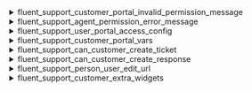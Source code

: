 <explain-block title="fluent-support/customer_portal_filters">

[//]: # (0)
<details class="fs-docs-collapse">

<summary class="fs-docs-title">fluent_support_customer_portal_invalid_permission_message</summary>
<hr>
<div class="fs-docs-content">
This filter hook allows you to retrieve invalid permission message and modify it.

**Parameters**

- '$message' (string) Invalid permission message

**Usage**

```php
add_filter('fluent_support/customer_portal_invalid_permission_message', function ($message) {
    // ...do something
    return $message
}, 10, 1)
```

**Reference**

`apply_filters(
            'fluent_support/customer_portal_invalid_permission_message',
         esc_html__('You don\'t have permission to access customer support portal', 'fluent-support')
        )
`


This filter is located in <br>
`fluent-support/app/Hooks/Handlers/CustomerPortalHandler.php`
</div>

</details>

[//]: # (1)
<details class="fs-docs-collapse">

<summary class="fs-docs-title">fluent_support_agent_permission_error_message</summary>
<hr>
<div class="fs-docs-content">
This filter hook allows you to retrieve the error message for agent permissions and modify it.

**Parameters**

- '$message' (string) Agent permission error message

**Usage**

```php
add_filter('fluent_support/customer_portal_agent_permission_error_message', function ($message) {
    // ...do something
    return $message
}, 10, 1)
```

**Reference**

`apply_filters('fluent_support/customer_portal_agent_permission_error_message',$msg)`


This filter is located in <br>
`fluent-support/app/Hooks/Handlers/CustomerPortalHandler.php`
</div>

</details>

[//]: # (2)
<details class="fs-docs-collapse">

<summary class="fs-docs-title">fluent_support_user_portal_access_config</summary>
<hr>
<div class="fs-docs-content">
This filter hook allows you to retrieve the user portal access config data and modify it.

**Parameters**

- '$config' (array) Customer portal access settings data

**Usage**

```php
add_filter('fluent_support/user_portal_access_config', function ($config) {
    // ...do something
    return $config
}, 10, 1)
```

**Reference**

`apply_filters('fluent_support/user_portal_access_config', [
                'status'  => true,
                'message' => $invalidPermissionMessage
            ])`


This filter is located in <br>
`fluent-support/app/Hooks/Handlers/CustomerPortalHandler.php`,
`fluent-support/app/Http/Policies/PortalPolicy.php`
</div>

</details>

[//]: # (3)
<details class="fs-docs-collapse">

<summary class="fs-docs-title">fluent_support_customer_portal_vars</summary>
<hr>
<div class="fs-docs-content">
This filter hook allows you to retrieve the customer portal localize data and modify it.

**Parameters**

- '$vars' (array) Customer portal localize data

**Usage**

```php
add_filter('fluent_support/customer_portal_vars', function ($vars) {
    // ...do something
    return $vars
}, 10, 1)
```

**Reference**

`apply_filters('fluent_support/customer_portal_vars', $vars)`


This filter is located in <br>
`fluent-support/app/Hooks/Handlers/CustomerPortalHandler.php`,
`fluent-support/app/Services/ProfileInfoService.php`
</div>

</details>

[//]: # (3)
<details class="fs-docs-collapse">

<summary class="fs-docs-title">fluent_support_can_customer_create_ticket</summary>
<hr>
<div class="fs-docs-content">
This filter hook allows you to retrieve whether a customer can create a ticket, along with customer and ticket data and allows you to modify it.

**Parameters**

- '$canCreate' (boolean) Customer can create ticket or not
- '$customer' (object) Customer data
- '$data' (array) Ticket data

**Usage**

```php
add_filter('fluent_support/can_customer_create_ticket', function ($canCreate, $customer, $data) {
    // ...do something
    return $vars
}, 10, 3)
```

**Reference**

`apply_filters('fluent_support/can_customer_create_ticket', true, $customer, $data)`


This filter is located in <br>
`fluent-support/app/Http/Controllers/CustomerPortalController.php`,
`fluent-support-pro/app/Services/Integrations/FluentEmailPiping/ByMailHandler.php`
</div>

</details>

[//]: # (4)
<details class="fs-docs-collapse">

<summary class="fs-docs-title">fluent_support_can_customer_create_response</summary>
<hr>
<div class="fs-docs-content">
This filter hook allows you to retrieve whether a customer can create a response, along with customer, ticket along with response data and allows you to modify it.

**Parameters**

- '$canCreate' (boolean) Customer can create ticket or not
- '$customer' (object) Customer data
- '$ticket' (object) Ticket data
- '$data' (array) Ticket response data

**Usage**

```php
add_filter('fluent_support/can_customer_create_response', function ($canCreate, $customer, $ticket,  $data) {
    // ...do something
    return $canCreate
}, 10, 4)
```

**Reference**

`apply_filters('fluent_support/can_customer_create_response', true, $ticket->customer, $ticket, $data)`


This filter is located in <br>
`fluent-support/app/Http/Controllers/CustomerPortalController.php`,
`fluent-support-pro/app/Services/Integrations/FluentEmailPiping/ByMailHandler.php`
</div>

</details>

[//]: # (4)
<details class="fs-docs-collapse">

<summary class="fs-docs-title">fluent_support_person_user_edit_url</summary>
<hr>
<div class="fs-docs-content">
This filter hook allows you to retrieve user profile edit link data and modify it.

**Parameters**

- '$userEditUrl' (string) User profile edit link
- '$instance' (object) Instance of Person class

**Usage**

```php
add_filter('fluent_support/person_user_edit_url', function ($userEditUrl, $instance) {
    // ...do something
    return $userEditUrl
}, 10, 2)
```

**Reference**

`apply_filters('fluent_support/person_user_edit_url', $userEditUrl, $this)`


This filter is located in <br>
`fluent-support/app/Models/Person.php`
</div>

</details>

[//]: # (4)
<details class="fs-docs-collapse">

<summary class="fs-docs-title">fluent_support_customer_extra_widgets</summary>
<hr>
<div class="fs-docs-content">
This filter hook allows you to retrieve customer extra widgets data and modify it.

**Parameters**

- '$widgets' (array) Widgets data
- '$customer' (object) Customer data

**Usage**

```php
add_filter('fluent_support/customer_extra_widgets', function ($widgets, $customer) {
    // ...do something
    return $widgets
}, 10, 2)
```

**Reference**

`apply_filters('fluent_support/customer_extra_widgets', $widgets, $customer)`


This filter is located in <br>
`fluent-support/app/Models/Person.php`
</div>

</details>


</explain-block>

